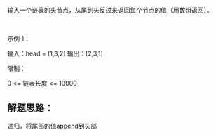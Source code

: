 #

输入一个链表的头节点，从尾到头反过来返回每个节点的值（用数组返回）。

 

示例 1：

输入：head = [1,3,2]
输出：[2,3,1]


限制：

0 <= 链表长度 <= 10000

## 解题思路：
递归，将尾部的值append到头部
